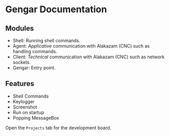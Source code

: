 # Gengar Documentation

## Modules
- Shell: Running shell commands.
- Agent: _Applicative_ communication with Alakazam (CNC) such as handling commands.
- Client: _Technical_ communication with Alakazam (CNC) such as network sockets.
- Gengar: Entry point.


## Features
- Shell Commands
- Keylogger
- Screenshot
- Run on startup
- Popping MessageBox

Open the `Projects` tab for the development board.

